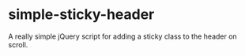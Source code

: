 # simple-sticky-header
A really simple jQuery script for adding a sticky class to the header on scroll.
